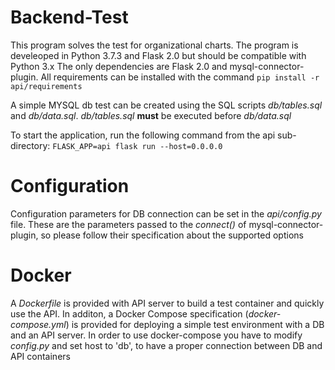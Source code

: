 # Backend-Test
This program solves the test for organizational charts.
The program is develeoped in Python 3.7.3 and Flask 2.0 but should be compatible with Python 3.x
The only dependencies are Flask 2.0 and mysql-connector-plugin. All requirements can be installed with the command
```pip install -r api/requirements```

A simple MYSQL db test can be created using the SQL scripts *db/tables.sql* and *db/data.sql*. 
*db/tables.sql* **must** be executed before *db/data.sql*

To start the application, run the following command from the api sub-directory:
```FLASK_APP=api flask run --host=0.0.0.0```

# Configuration
Configuration parameters for DB connection can be set in the *api/config.py* file. These are the parameters
passed to the *connect()* of mysql-connector-plugin, so please follow their specification about the supported options


# Docker 
A *Dockerfile* is provided with API server to build a test container and quickly use the API.
In additon, a Docker Compose specification (*docker-compose.yml*) is provided for deploying a simple test environment 
with a DB and an API server.
In order to use docker-compose you have to modify *config.py* and set host to 'db', to have a proper connection between DB and API containers
